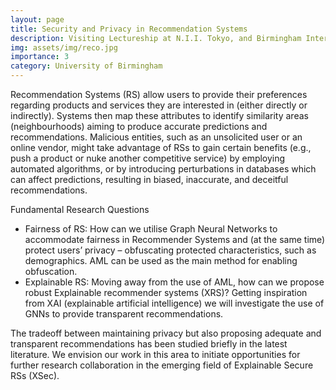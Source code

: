 ```yaml
---
layout: page
title: Security and Privacy in Recommendation Systems
description: Visiting Lectureship at N.I.I. Tokyo, and Birmingham International Engagement Fund (BIEF)<br> P.I.
img: assets/img/reco.jpg
importance: 3
category: University of Birmingham
---
```


Recommendation Systems (RS) allow users to provide their preferences regarding products and services they are interested in (either directly or indirectly). Systems then map these attributes to identify similarity areas (neighbourhoods) aiming to produce accurate predictions and recommendations. Malicious entities, such as an unsolicited user or an online vendor, might take advantage of RSs to gain certain benefits (e.g., push a product or nuke another competitive service) by employing automated algorithms, or by introducing perturbations in databases which can affect predictions, resulting in biased, inaccurate, and deceitful recommendations. <br>


Fundamental Research Questions

* Fairness of RS: How can we utilise Graph Neural Networks to accommodate fairness in Recommender Systems and (at the same time) protect users’ privacy –
obfuscating protected characteristics, such as demographics. AML can be used as the main method for enabling obfuscation. 
* Explainable RS: Moving away from the use of AML, how can we propose robust Explainable recommender systems (XRS)? Getting inspiration from XAI
(explainable artificial intelligence) we will investigate the use of GNNs to provide transparent recommendations.

The tradeoff between maintaining privacy but also proposing adequate and transparent recommendations has been studied briefly in the latest literature. We envision our work in this area to initiate opportunities for further research collaboration in the emerging field of Explainable Secure RSs (XSec).
